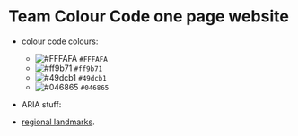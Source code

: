 # Team Colour Code one page website

- colour code colours:
  - ![#FFFAFA](https://placehold.it/15/FFFAFA/000000?text=+) `#FFFAFA`
  - ![#ff9b71](https://placehold.it/15/ff9b71/000000?text=+) `#ff9b71`
  - ![#49dcb1](https://placehold.it/15/49dcb1/000000?text=+) `#49dcb1`
  - ![#046865](https://placehold.it/15/046865/000000?text=+) `#046865`

- ARIA stuff:
 - [regional landmarks](https://www.w3.org/TR/wai-aria-practices/examples/landmarks/region.html).
